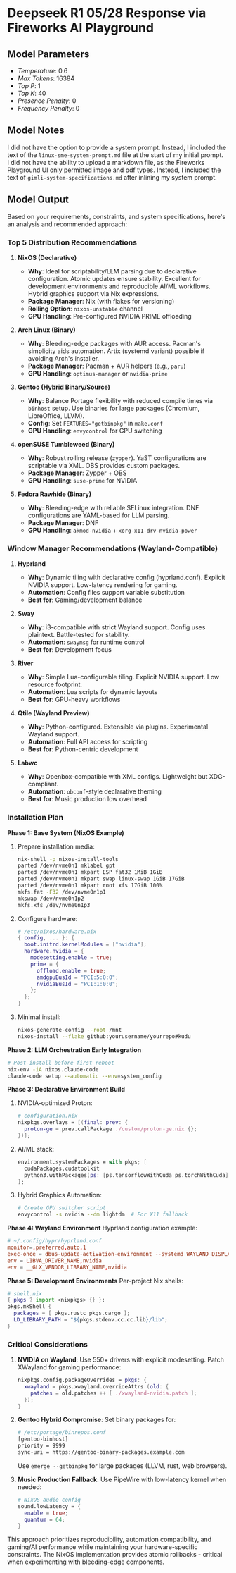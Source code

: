 # Deepseek R1 05/28 Response via Fireworks AI Playground

## Model Parameters

- *Temperature*: 0.6
- *Max Tokens*: 16384
- *Top P*: 1
- *Top K*: 40
- *Presence Penalty*: 0
- *Frequency Penalty*: 0

## Model Notes

I did not have the option to provide a system prompt. Instead, I included the text of the `linux-sme-system-prompt.md` file at the start of my initial prompt.  
I did not have the ability to upload a markdown file, as the Fireworks Playground UI only permitted image and pdf types. Instead, I included the text of `gimli-system-specifications.md` after inlining my system prompt.

## Model Output

Based on your requirements, constraints, and system specifications, here's an analysis and recommended approach:

### Top 5 Distribution Recommendations
1. **NixOS (Declarative)**  
   - **Why**: Ideal for scriptability/LLM parsing due to declarative configuration. Atomic updates ensure stability. Excellent for development environments and reproducible AI/ML workflows. Hybrid graphics support via Nix expressions.
   - **Package Manager**: Nix (with flakes for versioning)
   - **Rolling Option**: `nixos-unstable` channel
   - **GPU Handling**: Pre-configured NVIDIA PRIME offloading

2. **Arch Linux (Binary)**  
   - **Why**: Bleeding-edge packages with AUR access. Pacman's simplicity aids automation. Artix (systemd variant) possible if avoiding Arch's installer.
   - **Package Manager**: Pacman + AUR helpers (e.g., `paru`)
   - **GPU Handling**: `optimus-manager` or `nvidia-prime`

3. **Gentoo (Hybrid Binary/Source)**  
   - **Why**: Balance Portage flexibility with reduced compile times via `binhost` setup. Use binaries for large packages (Chromium, LibreOffice, LLVM).
   - **Config**: Set `FEATURES="getbinpkg"` in `make.conf`
   - **GPU Handling**: `envycontrol` for GPU switching

4. **openSUSE Tumbleweed (Binary)**  
   - **Why**: Robust rolling release (`zypper`). YaST configurations are scriptable via XML. OBS provides custom packages.
   - **Package Manager**: Zypper + OBS
   - **GPU Handling**: `suse-prime` for NVIDIA

5. **Fedora Rawhide (Binary)**  
   - **Why**: Bleeding-edge with reliable SELinux integration. DNF configurations are YAML-based for LLM parsing.
   - **Package Manager**: DNF
   - **GPU Handling**: `akmod-nvidia` + `xorg-x11-drv-nvidia-power`

### Window Manager Recommendations (Wayland-Compatible)
1. **Hyprland**  
   - **Why**: Dynamic tiling with declarative config (hyprland.conf). Explicit NVIDIA support. Low-latency rendering for gaming.
   - **Automation**: Config files support variable substitution
   - **Best for**: Gaming/development balance

2. **Sway**  
   - **Why**: i3-compatible with strict Wayland support. Config uses plaintext. Battle-tested for stability.
   - **Automation**: `swaymsg` for runtime control
   - **Best for**: Development focus

3. **River**  
   - **Why**: Simple Lua-configurable tiling. Explicit NVIDIA support. Low resource footprint.
   - **Automation**: Lua scripts for dynamic layouts
   - **Best for**: GPU-heavy workflows

4. **Qtile (Wayland Preview)**  
   - **Why**: Python-configured. Extensible via plugins. Experimental Wayland support.
   - **Automation**: Full API access for scripting
   - **Best for**: Python-centric development

5. **Labwc**  
   - **Why**: Openbox-compatible with XML configs. Lightweight but XDG-compliant.
   - **Automation**: `obconf`-style declarative theming
   - **Best for**: Music production low overhead

### Installation Plan
**Phase 1: Base System (NixOS Example)**
1. Prepare installation media:  
   ```bash
   nix-shell -p nixos-install-tools
   parted /dev/nvme0n1 mklabel gpt
   parted /dev/nvme0n1 mkpart ESP fat32 1MiB 1GiB
   parted /dev/nvme0n1 mkpart swap linux-swap 1GiB 17GiB
   parted /dev/nvme0n1 mkpart root xfs 17GiB 100%
   mkfs.fat -F32 /dev/nvme0n1p1
   mkswap /dev/nvme0n1p2
   mkfs.xfs /dev/nvme0n1p3
   ```

2. Configure hardware:  
   ```nix
   # /etc/nixos/hardware.nix
   { config, ... }: {
     boot.initrd.kernelModules = ["nvidia"];
     hardware.nvidia = {
       modesetting.enable = true;
       prime = {
         offload.enable = true;
         amdgpuBusId = "PCI:5:0:0";
         nvidiaBusId = "PCI:1:0:0";
       };
     };
   }
   ```

3. Minimal install:  
   ```bash
   nixos-generate-config --root /mnt
   nixos-install --flake github:yourusername/yourrepo#kudu
   ```

**Phase 2: LLM Orchestration Early Integration**
```bash
# Post-install before first reboot
nix-env -iA nixos.claude-code
claude-code setup --automatic --env=system_config
```

**Phase 3: Declarative Environment Build**
1. NVIDIA-optimized Proton:  
   ```nix
   # configuration.nix
   nixpkgs.overlays = [(final: prev: {
     proton-ge = prev.callPackage ./custom/proton-ge.nix {};
   })];
   ```

2. AI/ML stack:  
   ```nix
   environment.systemPackages = with pkgs; [
     cudaPackages.cudatoolkit
     python3.withPackages(ps: [ps.tensorflowWithCuda ps.torchWithCuda])
   ];
   ```

3. Hybrid Graphics Automation:  
   ```bash
   # Create GPU switcher script
   envycontrol -s nvidia --dm lightdm  # For X11 fallback
   ```

**Phase 4: Wayland Environment**
Hyprland configuration example:
```conf
# ~/.config/hypr/hyprland.conf
monitor=,preferred,auto,1
exec-once = dbus-update-activation-environment --systemd WAYLAND_DISPLAY
env = LIBVA_DRIVER_NAME,nvidia
env = __GLX_VENDOR_LIBRARY_NAME,nvidia
```

**Phase 5: Development Environments**
Per-project Nix shells:  
```nix
# shell.nix
{ pkgs ? import <nixpkgs> {} }:
pkgs.mkShell {
  packages = [ pkgs.rustc pkgs.cargo ];
  LD_LIBRARY_PATH = "${pkgs.stdenv.cc.cc.lib}/lib";
}
```

### Critical Considerations
1. **NVIDIA on Wayland**: Use 550+ drivers with explicit modesetting. Patch XWayland for gaming performance:
   ```nix
   nixpkgs.config.packageOverrides = pkgs: {
     xwayland = pkgs.xwayland.overrideAttrs (old: {
       patches = old.patches ++ [ ./xwayland-nvidia.patch ];
     });
   }
   ```

2. **Gentoo Hybrid Compromise**: Set binary packages for:
   ```bash
   # /etc/portage/binrepos.conf
   [gentoo-binhost]
   priority = 9999
   sync-uri = https://gentoo-binary-packages.example.com
   ```
   Use `emerge --getbinpkg` for large packages (LLVM, rust, web browsers).

3. **Music Production Fallback**: Use PipeWire with low-latency kernel when needed:
   ```nix
   # NixOS audio config
   sound.lowLatency = {
     enable = true;
     quantum = 64;
   }
   ```

This approach prioritizes reproducibility, automation compatibility, and gaming/AI performance while maintaining your hardware-specific constraints. The NixOS implementation provides atomic rollbacks - critical when experimenting with bleeding-edge components.
